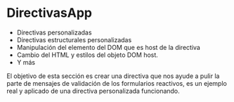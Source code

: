 # DirectivasApp
* Directivas personalizadas
* Directivas estructurales personalizadas
* Manipulación del elemento del DOM que es host de la directiva
* Cambio del HTML y estilos del objeto DOM host.
* Y más

El objetivo de esta sección es crear una directiva que nos ayude a pulir la parte de mensajes de validación de los formularios reactivos, es un ejemplo real y aplicado de una directiva personalizada funcionando.
